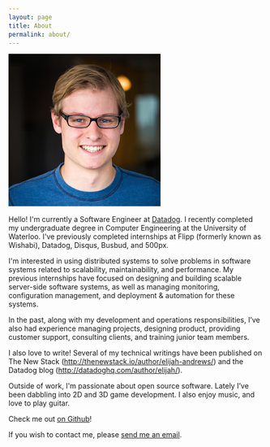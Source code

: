 ```yaml
---
layout: page
title: About
permalink: about/
---
```


![Here I am!](/assets/me_small.png)

Hello! I'm currently a Software Engineer at [Datadog](http://datadoghq.com/). I
recently completed my undergraduate degree in Computer Engineering at the
University of Waterloo. I've previously completed internships at Flipp (formerly
known as Wishabi), Datadog, Disqus, Busbud, and 500px.

I'm interested in using distributed systems to solve problems in software
systems related to scalability, maintainability, and performance. My previous
internships have focused on designing and building scalable server-side software
systems, as well as managing monitoring, configuration management, and
deployment & automation for these systems.

In the past, along with my development and operations responsibilities, I’ve
also had experience managing projects, designing product, providing customer
support, consulting clients, and training junior team members.

I also love to write! Several of my technical writings have been published on
The New Stack (http://thenewstack.io/author/elijah-andrews/) and the Datadog
blog (http://datadoghq.com/author/elijah/).

Outside of work, I'm passionate about open source software. Lately I’ve been
dabbling into 2D and 3D game development. I also enjoy music, and love to play
guitar.

Check me out [on Github](http://github.com/elijahandrews)!

If you wish to contact me, please [send me an
email](mailto:elijahandrewspublic@gmail.com).
